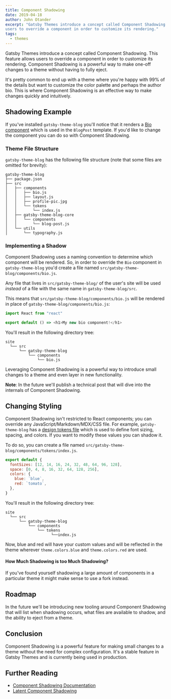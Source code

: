 ```yaml
---
title: Component Shadowing
date: 2019-04-18
author: John Otander
excerpt: "Gatsby Themes introduce a concept called Component Shadowing. This feature allows
users to override a component in order to customize its rendering."
tags:
  - themes
---
```


Gatsby Themes introduce a concept called Component Shadowing. This feature allows
users to override a component in order to customize its rendering. Component Shadowing
is a powerful way to make one-off changes to a theme without having to fully eject.

It's pretty common to end up with a theme where you're happy with 99% of the details
but want to customize the color palette and perhaps the author bio. This is where Component
Shadowing is an effective way to make changes quickly and intuitively.

## Shadowing Example

If you've installed `gatsby-theme-blog` you'll notice that it renders a
[Bio component](https://github.com/gatsbyjs/gatsby/blob/666a9bc3c8d91be8a3118b1128340a06e895735e/themes/gatsby-theme-blog/src/components/bio.js)
which is used in the `BlogPost` template. If you'd like to change the component you can do so
with Component Shadowing.

### Theme File Structure

`gatsby-theme-blog` has the following file structure (note that some files are
omitted for brevity):

```
gatsby-theme-blog
├── package.json
├── src
│   ├── components
│   │   ├── bio.js
│   │   ├── layout.js
│   │   ├── profile-pic.jpg
│   │   └── tokens
│   │       └── index.js
│   ├── gatsby-theme-blog-core
│   │   └── components
│   │       └── blog-post.js
│   └── utils
│       └── typography.js
```

### Implementing a Shadow

Component Shadowing uses a naming convention to determine which component will be rendered.
So, in order to override the `Bio` component in `gatsby-theme-blog` you'd create a file named
`src/gatsby-theme-blog/components/bio.js`.

Any file that lives in `src/gatsby-theme-blog/` of the user's site will be used _instead_ of a
file with the same name in `gatsby-theme-blog/src`.

This means that `src/gatsby-theme-blog/components/bio.js` will be rendered in place of
`gatsby-theme-blog/components/bio.js`:

```js:title=src/gatsby-theme-blog/components/bio.js
import React from "react"

export default () => <h1>My new bio component!</h1>
```

You'll result in the following directory tree:

```
site
  └── src
      └── gatsby-theme-blog
          └── components
              └── bio.js
```

Leveraging Component Shadowing is a powerful way to introduce small changes to a theme and
even layer in new functionality.

**Note**: In the future we'll publish a technical post that will dive into the internals
of Component Shadowing.

## Changing Styling

Component Shadowing isn't restricted to React components; you can override any
JavaScript/Markdown/MDX/CSS file. For example, `gatsby-theme-blog` has a
[design tokens file](https://github.com/gatsbyjs/gatsby/blob/666a9bc3c8d91be8a3118b1128340a06e895735e/themes/gatsby-theme-blog/src/components/tokens/index.js)
which is used to define font sizing, spacing, and colors. If you want to modify these
values you can shadow it.

To do so, you can create a file named `src/gatsby-theme-blog/components/tokens/index.js`.

```js:title=src/gatsby-theme-blog/components/tokens/index.js
export default {
  fontSizes: [12, 14, 16, 24, 32, 48, 64, 96, 128],
  space: [0, 4, 8, 16, 32, 64, 128, 256],
  colors: {
    blue: `blue`,
    red: `tomato`,
  },
}
```

You'll result in the following directory tree:

```
site
  └── src
      └── gatsby-theme-blog
          └── components
              └── tokens
                    └──index.js
```

Now, blue and red will have your custom values and will be reflected in the theme wherever
`theme.colors.blue` and `theme.colors.red` are used.

#### How Much Shadowing is too Much Shadowing?

If you've found yourself shadowing a large amount of components in a particular theme it
might make sense to use a fork instead.

## Roadmap

In the future we'll be introducing new tooling around Component Shadowing that will
list when shadowing occurs, what files are available to shadow, and the ability to eject
from a theme.

## Conclusion

Component Shadowing is a powerful feature for making small changes to a theme without the
need for complex configuration. It's a stable feature in Gatsby Themes and is currently
being used in production.

## Further Reading

- [Component Shadowing Documentation](/docs/themes/api-reference/#component-shadowing)
- [Latent Component Shadowing](https://johno.com/latent-component-shadowing)
